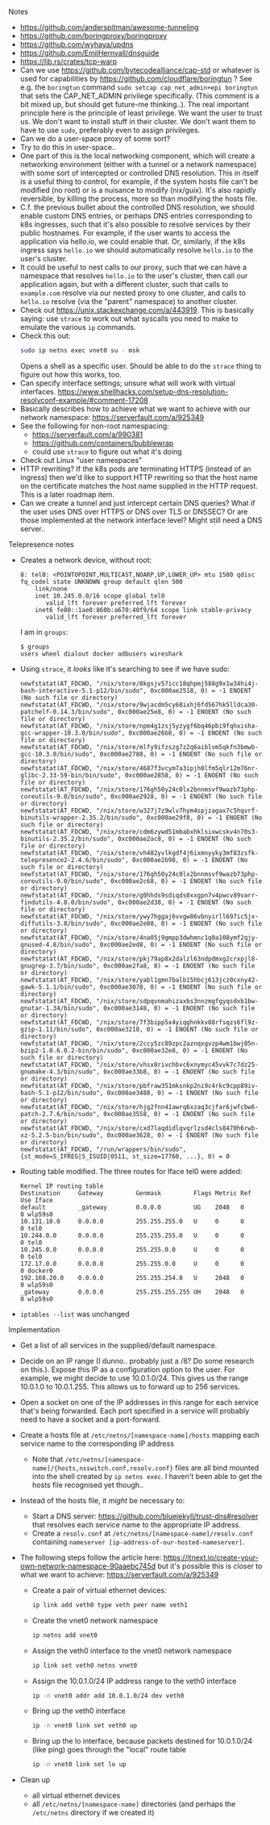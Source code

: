 Notes
- https://github.com/anderspitman/awesome-tunneling
- https://github.com/boringproxy/boringproxy
- https://github.com/wyhaya/updns
- https://github.com/EmilHernvall/dnsguide
- https://lib.rs/crates/tcp-warp
- Can we use https://github.com/bytecodealliance/cap-std or whatever is used for capabilities by
    https://github.com/cloudflare/boringtun ? See e.g. the `boringtun` command
    `sudo setcap cap_net_admin+epi boringtun` that sets the CAP_NET_ADMIN privilege specifically.
    (This comment is a bit mixed up, but should get future-me thinking..). The real important
    principle here is the principle of least privilege. We want the user to trust us. We don't want
    to install stuff in their cluster. We don't want them to have to use `sudo`, preferably even to
    assign privileges.
- Can we do a user-space proxy of some sort?
- Try to do this in user-space..
- One part of this is the local networking component, which will create a networking environment
    (either with a tunnel or a network namespace) with some sort of intercepted or controlled DNS
    resolution. This in itself is a useful thing to control, for example, if the system hosts file
    can't be modified (no root) or is a nuisance to modify (nix/guix). It's also rapidly
    reversible, by killing the process, more so than modifying the hosts file.
- C.f. the previous bullet about the controlled DNS resolution, we should enable custom DNS
    entries, or perhaps DNS entries corresponding to k8s ingresses, such that it's also possible to
    resolve services by their public hostnames. For example, if the user wants to access the
    application via hello.io, we could enable that. Or, similarly, if the k8s ingress says
    `hello.io` we should automatically resolve `hello.io` to the user's cluster.
- It could be useful to nest calls to our proxy, such that we can have a namespace that resolves
    `hello.io` to the user's cluster, then call our application again, but with a different
    cluster, such that calls to `example.com` resolve via our nested proxy to one cluster, and
    calls to `hello.io` resolve (via the "parent" namespace) to another cluster.
- Check out https://unix.stackexchange.com/a/443919. This is basically saying: use `strace` to work
    out what syscalls you need to make to emulate the various `ip` commands.
- Check this out:
  ```sh
  sudo ip netns exec vnet0 su - msk
  ```
  Opens a shell as a specific user. Should be able to do the `strace` thing to figure out how this
  works, too.
- Can specify interface settings; unsure what will work with virtual interfaces.
    https://www.shellhacks.com/setup-dns-resolution-resolvconf-example/#comment-17208
- Basically describes how to achieve what we want to achieve with our network namespace:
    https://serverfault.com/a/925349
- See the following for non-root namespacing:
  - https://serverfault.com/a/990381
  - https://github.com/containers/bubblewrap
  - could use `strace` to figure out what it's doing
- Check out Linux "user namespaces"
- HTTP rewriting? If the k8s pods are terminating HTTPS (instead of an ingress) then we'd like to
    support HTTP rewriting so that the host name on the certificate matches the host name supplied
    in the HTTP request. This is a later roadmap item.
- Can we create a tunnel and just intercept certain DNS queries? What if the user uses DNS over
    HTTPS or DNS over TLS or DNSSEC? Or are those implemented at the network interface level? Might
    still need a DNS server..

Telepresence notes
- Creates a network device, without root:
    ```
    8: tel0: <POINTOPOINT,MULTICAST,NOARP,UP,LOWER_UP> mtu 1500 qdisc fq_codel state UNKNOWN group default qlen 500
        link/none
        inet 10.245.0.0/16 scope global tel0
           valid_lft forever preferred_lft forever
        inet6 fe80::1ae0:860b:a670:40f9/64 scope link stable-privacy
           valid_lft forever preferred_lft forever
    ```
  I am in `groups`:
    ```
    $ groups
    users wheel dialout docker adbusers wireshark
    ```
- Using `strace`, it _looks_ like it's searching to see if we have sudo:
    ```
  newfstatat(AT_FDCWD, "/nix/store/8kgsjv57icc18qhpmj588g9x1w34hi4j-bash-interactive-5.1-p12/bin/sudo", 0xc000ae2518, 0) = -1 ENOENT (No such file or directory)
  newfstatat(AT_FDCWD, "/nix/store/9wjacdm5cy68ixhj6fd567hk5lldca30-patchelf-0.14.3/bin/sudo", 0xc000ae25e8, 0) = -1 ENOENT (No such file or directory)
  newfstatat(AT_FDCWD, "/nix/store/npm4g1zsj5yzygf6bq46pbi9fqhxisha-gcc-wrapper-10.3.0/bin/sudo", 0xc000ae26b8, 0) = -1 ENOENT (No such file or directory)
  newfstatat(AT_FDCWD, "/nix/store/mlfy9ifzszg7z2q6aiblvm5qkfn3bmwb-gcc-10.3.0/bin/sudo", 0xc000ae2788, 0) = -1 ENOENT (No such file or directory)
  newfstatat(AT_FDCWD, "/nix/store/4687f3vcym7a3ipjh0lfm5qlr12m76nr-glibc-2.33-59-bin/bin/sudo", 0xc000ae2858, 0) = -1 ENOENT (No such file or directory)
  newfstatat(AT_FDCWD, "/nix/store/176gh50y24c0lx2bnnmsvf9wazb73php-coreutils-9.0/bin/sudo", 0xc000ae2928, 0) = -1 ENOENT (No such file or directory)
  newfstatat(AT_FDCWD, "/nix/store/w327j7z9wlv7hym4spjzagax7c5hqvrf-binutils-wrapper-2.35.2/bin/sudo", 0xc000ae29f8, 0) = -1 ENOENT (No such file or directory)
  newfstatat(AT_FDCWD, "/nix/store/cdm6zywd51mbabxhklsixwcskv4n70s3-binutils-2.35.2/bin/sudo", 0xc000ae2ac8, 0) = -1 ENOENT (No such file or directory)
  newfstatat(AT_FDCWD, "/nix/store/vh482yvlkgdf4j6ixmnyyky3mf83zsfk-telepresence2-2.4.6/bin/sudo", 0xc000ae2b98, 0) = -1 ENOENT (No such file or directory)
  newfstatat(AT_FDCWD, "/nix/store/176gh50y24c0lx2bnnmsvf9wazb73php-coreutils-9.0/bin/sudo", 0xc000ae2c68, 0) = -1 ENOENT (No such file or directory)
  newfstatat(AT_FDCWD, "/nix/store/g0hhds9sdiqds0xxgpn7v4pwcv89varr-findutils-4.8.0/bin/sudo", 0xc000ae2d38, 0) = -1 ENOENT (No such file or directory)
  newfstatat(AT_FDCWD, "/nix/store/ywy7hggaj6vvgw86vbnyirll697ic5jx-diffutils-3.8/bin/sudo", 0xc000ae2e08, 0) = -1 ENOENT (No such file or directory)
  newfstatat(AT_FDCWD, "/nix/store/4na05j9gmpp3dwhmnc1q0a108ymf2qjy-gnused-4.8/bin/sudo", 0xc000ae2ed8, 0) = -1 ENOENT (No such file or directory)
  newfstatat(AT_FDCWD, "/nix/store/pkj79ap8x2dalzl63ndpdmxg2crxpjl8-gnugrep-3.7/bin/sudo", 0xc000ae2fa8, 0) = -1 ENOENT (No such file or directory)
  newfstatat(AT_FDCWD, "/nix/store/yabl1gmn7balb15hbcj613jcz0cxny42-gawk-5.1.1/bin/sudo", 0xc000ae3078, 0) = -1 ENOENT (No such file or directory)
  newfstatat(AT_FDCWD, "/nix/store/sdpqvnmahizaxbs3nnzmgfgyqsdxb1bw-gnutar-1.34/bin/sudo", 0xc000ae3148, 0) = -1 ENOENT (No such file or directory)
  newfstatat(AT_FDCWD, "/nix/store/7f3bipp5x4yiqghnkkv88rfsqzs6fl9z-gzip-1.11/bin/sudo", 0xc000ae3218, 0) = -1 ENOENT (No such file or directory)
  newfstatat(AT_FDCWD, "/nix/store/2ccy5zc89zpc2aznqxgvzp4wm1bwj05n-bzip2-1.0.6.0.2-bin/bin/sudo", 0xc000ae32e8, 0) = -1 ENOENT (No such file or directory)
  newfstatat(AT_FDCWD, "/nix/store/vhsx8rivchbvc6xnymyc45vvk7c7dz25-gnumake-4.3/bin/sudo", 0xc000ae33b8, 0) = -1 ENOENT (No such file or directory)
  newfstatat(AT_FDCWD, "/nix/store/pbfraw351mksnkp2ni9c4rkc9cpp89iv-bash-5.1-p12/bin/sudo", 0xc000ae3488, 0) = -1 ENOENT (No such file or directory)
  newfstatat(AT_FDCWD, "/nix/store/hjg2fnn41awrq6xzaq3cjfar6jwfcbw6-patch-2.7.6/bin/sudo", 0xc000ae3558, 0) = -1 ENOENT (No such file or directory)
  newfstatat(AT_FDCWD, "/nix/store/cxd7laqdidlqvqrlzsd4cls8470h6rwb-xz-5.2.5-bin/bin/sudo", 0xc000ae3628, 0) = -1 ENOENT (No such file or directory)
  newfstatat(AT_FDCWD, "/run/wrappers/bin/sudo", {st_mode=S_IFREG|S_ISUID|0511, st_size=17760, ...}, 0) = 0
    ```
- Routing table modified. The three routes for Iface tel0 were added:
    ```
    Kernel IP routing table
    Destination     Gateway         Genmask         Flags Metric Ref    Use Iface
    default         _gateway        0.0.0.0         UG    2048   0        0 wlp59s0
    10.131.10.0     0.0.0.0         255.255.255.0   U     0      0        0 tel0
    10.244.0.0      0.0.0.0         255.255.255.0   U     0      0        0 tel0
    10.245.0.0      0.0.0.0         255.255.0.0     U     0      0        0 tel0
    172.17.0.0      0.0.0.0         255.255.0.0     U     0      0        0 docker0
    192.168.20.0    0.0.0.0         255.255.254.0   U     2048   0        0 wlp59s0
    _gateway        0.0.0.0         255.255.255.255 UH    2048   0        0 wlp59s0
    ```
- `iptables --list` was unchanged

Implementation
- Get a list of all services in the supplied/default namespace.
- Decide on an IP range (I dunno.. probably just a /8? Do some research on this.). Expose this
    IP as a configuration option to the user. For example, we might decide to use 10.0.1.0/24. This
    gives us the range 10.0.1.0 to 10.0.1.255. This allows us to forward up to 256 services.
- Open a socket on one of the IP addresses in this range for each service that's being forwarded.
    Each port specified in a service will probably need to have a socket and a port-forward.
- Create a hosts file at `/etc/netns/[namespace-name]/hosts` mapping each service name to the
    corresponding IP address
    - Note that `/etc/netns/[namespace-name]/{hosts,nsswitch.conf,resolv.conf}` files are all bind
        mounted into the shell created by `ip netns exec`. I haven't been able to get the hosts
        file recognised yet though..
- Instead of the hosts file, it _might_ be necessary to:
  - Start a DNS server: https://github.com/bluejekyll/trust-dns#resolver that resolves each service
      name to the appropriate IP address.
  - Create a `resolv.conf` at `/etc/netns/[namespace-name]/resolv.conf` containing `nameserver
      [ip-address-of-our-hosted-nameserver]`.
- The following steps follow the article here: https://itnext.io/create-your-own-network-namespace-90aaebc745d
    but it's possible this is closer to what we want to achieve: https://serverfault.com/a/925349
    - Create a pair of virtual ethernet devices:
      ```sh
      ip link add veth0 type veth peer name veth1
      ```
    - Create the vnet0 network namespace
      ```sh
      ip netns add vnet0
      ```
    - Assign the veth0 interface to the vnet0 network namespace
      ```sh
      ip link set veth0 netns vnet0
      ```
    - Assign the 10.0.1.0/24 IP address range to the veth0 interface
      ```sh
      ip -n vnet0 addr add 10.0.1.0/24 dev veth0
      ```
    - Bring up the veth0 interface
      ```sh
      ip -n vnet0 link set veth0 up
      ```
    - Bring up the lo interface, because packets destined for 10.0.1.0/24 (like ping) goes through
      the "local" route table
      ```sh
      ip -n vnet0 link set lo up
      ```

- Clean up
  - all virtual ethernet devices
  - all `/etc/netns/[namespace-name]` directories (and perhaps the `/etc/netns` directory if we
      created it)

